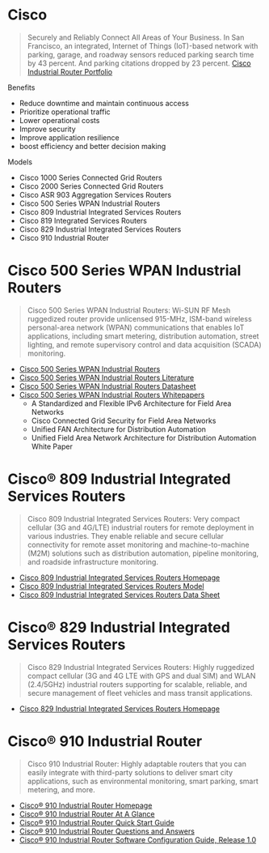 # Cisco

> Securely and Reliably Connect All Areas of Your Business. In San Francisco, an integrated, Internet of Things (IoT)-based network with parking, garage, and roadway sensors reduced parking search time by 43 percent. And parking citations dropped by 23 percent. [Cisco Industrial Router Portfolio](http://www.cisco.com/c/dam/en/us/products/collateral/routers/809-industrial-router/at-a-glance-c45-735008.pdf)

Benefits

- Reduce downtime and maintain continuous access
- Prioritize operational traffic
- Lower operational costs
- Improve security
- Improve application resilience
- boost efficiency and better decision making

Models

- Cisco 1000 Series Connected Grid Routers
- Cisco 2000 Series Connected Grid Routers
- Cisco ASR 903 Aggregation Services Routers
- Cisco 500 Series WPAN Industrial Routers
- Cisco 809 Industrial Integrated Services Routers
- Cisco 819 Integrated Services Routers
- Cisco 829 Industrial Integrated Services Routers
- Cisco 910 Industrial Router

# Cisco 500 Series WPAN Industrial Routers

> Cisco 500 Series WPAN Industrial Routers: Wi-SUN RF Mesh ruggedized router provide unlicensed 915-MHz, ISM-band wireless personal-area network (WPAN) communications that enables IoT applications, including smart metering, distribution automation, street lighting, and remote supervisory control and data acquisition (SCADA) monitoring.

- [Cisco 500 Series WPAN Industrial Routers](http://www.cisco.com/c/en/us/products/routers/500-series-wpan-industrial-routers/index.html)
- [Cisco 500 Series WPAN Industrial Routers Literature](http://www.cisco.com/c/en/us/products/routers/500-series-wpan-industrial-routers/literature.html)
- [Cisco 500 Series WPAN Industrial Routers Datasheet](http://www.cisco.com/c/en/us/products/collateral/routers/500-series-wpan-industrial-routers/datasheet-c78-730550.pdf)
- [Cisco 500 Series WPAN Industrial Routers Whitepapers](http://www.cisco.com/c/en/us/products/routers/500-series-wpan-industrial-routers/white-paper-listing.html)
  - A Standardized and Flexible IPv6 Architecture for Field Area Networks
  - Cisco Connected Grid Security for Field Area Networks
  - Unified FAN Architecture for Distribution Automation
  - Unified Field Area Network Architecture for Distribution Automation White Paper

# Cisco® 809 Industrial Integrated Services Routers

> Cisco 809 Industrial Integrated Services Routers: Very compact cellular (3G and 4G/LTE) industrial routers for remote deployment in various industries. They enable reliable and secure cellular connectivity for remote asset monitoring and machine-to-machine (M2M) solutions such as distribution automation, pipeline monitoring, and roadside infrastructure monitoring.

- [Cisco 809 Industrial Integrated Services Routers Homepage](http://www.cisco.com/c/en/us/products/routers/809-industrial-router/index.html)
- [Cisco 809 Industrial Integrated Services Routers Model](http://www.cisco.com/c/en/us/support/routers/809-industrial-router/model.html)
- [Cisco 809 Industrial Integrated Services Routers Data Sheet](http://www.cisco.com/c/en/us/products/collateral/routers/809-industrial-router/datasheet-c78-734980.html)

# Cisco® 829 Industrial Integrated Services Routers

> Cisco 829 Industrial Integrated Services Routers: Highly ruggedized compact cellular (3G and 4G LTE with GPS and dual SIM) and WLAN (2.4/5GHz) industrial routers supporting for scalable, reliable, and secure management of fleet vehicles and mass transit applications. 

- [Cisco 829 Industrial Integrated Services Routers Homepage](http://www.cisco.com/c/en/us/products/routers/829-industrial-router/index.html)

# Cisco® 910 Industrial Router

> Cisco 910 Industrial Router: Highly adaptable routers that you can easily integrate with third-party solutions to deliver smart city applications, such as environmental monitoring, smart parking, smart
metering, and more.

- [Cisco® 910 Industrial Router Homepage]()
- [Cisco® 910 Industrial Router At A Glance](http://www.cisco.com/c/dam/en/us/products/collateral/routers/900-series-industrial-routers/at-a-glance-c45-732146.pdf)
- [Cisco® 910 Industrial Router Quick Start Guide](http://www.cisco.com/c/en/us/td/docs/routers/ir910/hardware/installation/guide/IR910qsg.pdf)
- [Cisco® 910 Industrial Router Questions and Answers](http://www.cisco.com/c/en/us/products/collateral/routers/900-series-industrial-routers/q-and-a-c67-732147.html)
- [Cisco® 910 Industrial Router Software Configuration Guide, Release 1.0](http://www.cisco.com/c/en/us/td/docs/routers/ir910/software/release/1_0/configuration/guide/ir910scg.html)

